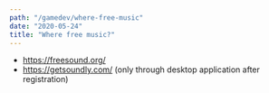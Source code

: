 ```yaml
---
path: "/gamedev/where-free-music"
date: "2020-05-24"
title: "Where free music?"
---
```


- https://freesound.org/
- https://getsoundly.com/ (only through desktop application after registration)